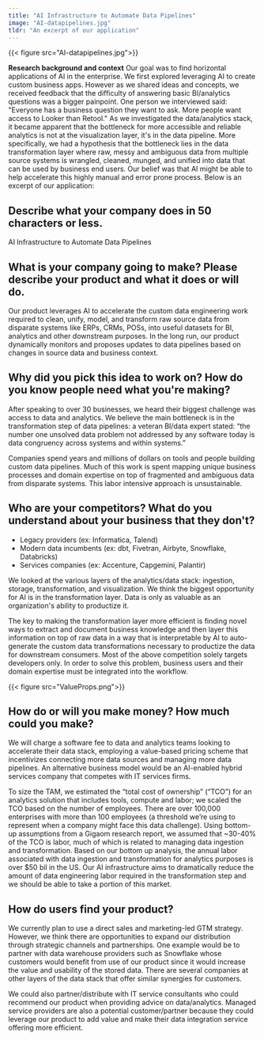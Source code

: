 ```yaml
---
title: "AI Infrastructure to Automate Data Pipelines"
image: "AI-datapipelines.jpg"
tldr: "An excerpt of our application"
---
```


{{< figure src="AI-datapipelines.jpg">}}

**Research background and context**
Our goal was to find horizontal applications of AI in the enterprise. We first explored leveraging AI to create custom business apps. However as we shared ideas and concepts, we received feedback that the difficulty of answering basic BI/analytics questions was a bigger painpoint. One person we interviewed said: "Everyone has a business question they want to ask. More people want access to Looker than Retool." As we investigated the data/analytics stack, it became apparent that the bottleneck for more accessible and reliable analytics is not at the visualization layer, it's in the data pipeline. More specifically, we had a hypothesis that the bottleneck lies in the data transformation layer where raw, messy and ambiguous data from multiple source systems is wrangled, cleaned, munged, and unified into data that can be used by business end users. Our belief was that AI might be able to help accelerate this highly manual and error prone process. Below is an excerpt of our application:
 
## Describe what your company does in 50 characters or less.

AI Infrastructure to Automate Data Pipelines 

## What is your company going to make? Please describe your product and what it does or will do.

Our product leverages AI to accelerate the custom data engineering work required to clean, unify, model, and transform raw source data from disparate systems like ERPs, CRMs, POSs, into useful datasets for BI, analytics and other downstream purposes. In the long run, our product dynamically monitors and proposes updates to data pipelines based on changes in source data and business context.

## Why did you pick this idea to work on? How do you know people need what you're making?

After speaking to over 30 businesses, we heard their biggest challenge was access to data and analytics. We believe the main bottleneck is in the transformation step of data pipelines: a veteran BI/data expert stated: “the number one unsolved data problem not addressed by any software today is data congruency across systems and within systems.”

Companies spend years and millions of dollars on tools and people building custom data pipelines. Much of this work is spent mapping unique business processes and domain expertise on top of fragmented and ambiguous data from disparate systems. This labor intensive approach is unsustainable.

## Who are your competitors? What do you understand about your business that they don't?

- Legacy providers (ex: Informatica, Talend)
- Modern data incumbents (ex: dbt, Fivetran, Airbyte, Snowflake, Databricks)
- Services companies (ex: Accenture, Capgemini, Palantir)

We looked at the various layers of the analytics/data stack: ingestion, storage, transformation, and visualization. We think the biggest opportunity for AI is in the transformation layer. Data is only as valuable as an organization's ability to productize it.

The key to making the transformation layer more efficient is finding novel ways to extract and document business knowledge and then layer this information on top of raw data in a way that is interpretable by AI to auto-generate the custom data transformations necessary to productize the data for downstream consumers. Most of the above competition solely targets developers only. In order to solve this problem, business users and their domain expertise must be integrated into the workflow.

{{< figure src="ValueProps.png">}}

## How do or will you make money? How much could you make?
 
We will charge a software fee to data and analytics teams looking to accelerate their data stack, employing a value-based pricing scheme that incentivizes connecting more data sources and managing more data pipelines. An alternative business model would be an AI-enabled hybrid services company that competes with IT services firms.

To size the TAM, we estimated the “total cost of ownership” (“TCO”) for an analytics solution that includes tools, compute and labor; we scaled the TCO based on the number of employees. There are over 100,000 enterprises with more than 100 employees (a threshold we’re using to represent when a company might face this data challenge). Using bottom-up assumptions from a Gigaom research report, we assumed that ~30-40% of the TCO is labor, much of which is related to managing data ingestion and transformation. Based on our bottom up analysis, the annual labor associated with data ingestion and transformation for analytics purposes is over $50 bil in the US. Our AI infrastructure aims to dramatically reduce the amount of data engineering labor required in the transformation step and we should be able to take a portion of this market.

## How do users find your product? 

We currently plan to use a direct sales and marketing-led GTM strategy. However, we think there are opportunities to expand our distribution through strategic channels and partnerships. One example would be to partner with data warehouse providers such as Snowflake whose customers would benefit from use of our product since it would increase the value and usability of the stored data. There are several companies at other layers of the data stack that offer similar synergies for customers. 

We could also partner/distribute with IT service consultants who could recommend our product when providing advice on data/analytics. Managed service providers are also a potential customer/partner because they could leverage our product to add value and make their data integration service offering more efficient.




 
